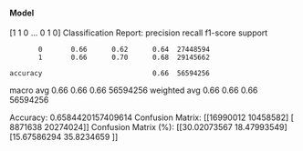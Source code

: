 #### Model
[1 1 0 ... 0 1 0]
Classification Report:
              precision    recall  f1-score   support

           0       0.66      0.62      0.64  27448594
           1       0.66      0.70      0.68  29145662

    accuracy                           0.66  56594256
   macro avg       0.66      0.66      0.66  56594256
weighted avg       0.66      0.66      0.66  56594256

Accuracy: 0.6584420157409614
Confusion Matrix:
[[16990012 10458582]
 [ 8871638 20274024]]
Confusion Matrix (%):
[[30.02073567 18.47993549]
 [15.67586294 35.8234659 ]]
